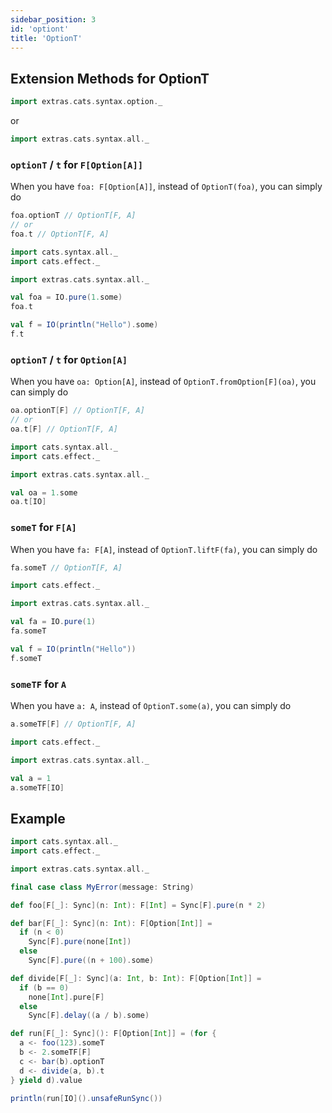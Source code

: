 ```yaml
---
sidebar_position: 3
id: 'optiont'
title: 'OptionT'
---
```


## Extension Methods for OptionT

```scala
import extras.cats.syntax.option._
```
or
```scala
import extras.cats.syntax.all._
```

### `optionT` / `t` for `F[Option[A]]`
When you have `foa: F[Option[A]]`, instead of `OptionT(foa)`, you can simply do
```scala
foa.optionT // OptionT[F, A]
// or
foa.t // OptionT[F, A]
```

```scala mdoc:reset-object
import cats.syntax.all._
import cats.effect._

import extras.cats.syntax.all._

val foa = IO.pure(1.some)
foa.t

val f = IO(println("Hello").some)
f.t
```


### `optionT` / `t` for `Option[A]`
When you have `oa: Option[A]`, instead of `OptionT.fromOption[F](oa)`, you can simply do
```scala
oa.optionT[F] // OptionT[F, A]
// or
oa.t[F] // OptionT[F, A]
```

```scala mdoc:reset-object
import cats.syntax.all._
import cats.effect._

import extras.cats.syntax.all._

val oa = 1.some
oa.t[IO]
```


### `someT` for `F[A]`
When you have `fa: F[A]`, instead of `OptionT.liftF(fa)`, you can simply do
```scala
fa.someT // OptionT[F, A]
```

```scala mdoc:reset-object
import cats.effect._

import extras.cats.syntax.all._

val fa = IO.pure(1)
fa.someT

val f = IO(println("Hello"))
f.someT
```


### `someTF` for `A`
When you have `a: A`, instead of `OptionT.some(a)`, you can simply do
```scala
a.someTF[F] // OptionT[F, A]
```

```scala mdoc:reset-object
import cats.effect._

import extras.cats.syntax.all._

val a = 1
a.someTF[IO]
```


## Example

```scala mdoc:reset-object
import cats.syntax.all._
import cats.effect._

import extras.cats.syntax.all._

final case class MyError(message: String)

def foo[F[_]: Sync](n: Int): F[Int] = Sync[F].pure(n * 2)

def bar[F[_]: Sync](n: Int): F[Option[Int]] =
  if (n < 0)
    Sync[F].pure(none[Int])
  else
    Sync[F].pure((n + 100).some)

def divide[F[_]: Sync](a: Int, b: Int): F[Option[Int]] =
  if (b == 0)
    none[Int].pure[F]
  else
    Sync[F].delay((a / b).some)

def run[F[_]: Sync](): F[Option[Int]] = (for {
  a <- foo(123).someT
  b <- 2.someTF[F]
  c <- bar(b).optionT
  d <- divide(a, b).t
} yield d).value

println(run[IO]().unsafeRunSync())

```
